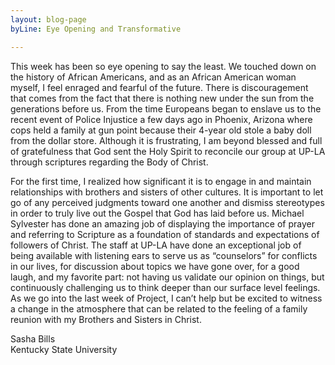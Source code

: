 ```yaml
---
layout: blog-page
byLine: Eye Opening and Transformative

---
```

This week has been so eye opening to say the least. We touched down on the history of African Americans, and as an African American woman myself, I feel enraged and fearful of the future. There is discouragement that comes from the fact that there is nothing new under the sun from the generations before us. From the time Europeans began to enslave us to the recent event of Police Injustice a few days ago in Phoenix, Arizona where cops held a family at gun point because their 4-year old stole a baby doll from the dollar store. Although it is frustrating, I am beyond blessed and full of gratefulness that God sent the Holy Spirit to reconcile our group at UP-LA through scriptures regarding the Body of Christ.

For the first time, I realized how significant it is to engage in and maintain relationships with brothers and sisters of other cultures. It is important to let go of any perceived judgments toward one another and dismiss stereotypes in order to truly live out the Gospel that God has laid before us. Michael Sylvester has done an amazing job of displaying the importance of prayer and referring to Scripture as a foundation of standards and expectations of followers of Christ. The staff at UP-LA have done an exceptional job of being available with listening ears to serve us as “counselors” for conflicts in our lives, for discussion about topics we have gone over, for a good laugh, and my favorite part: not having us validate our opinion on things, but continuously challenging us to think deeper than our surface level feelings. As we go into the last week of Project, I can’t help but be excited to witness a change in the atmosphere that can be related to the feeling of a family reunion with my Brothers and Sisters in Christ.   
  
Sasha Bills  
Kentucky State University